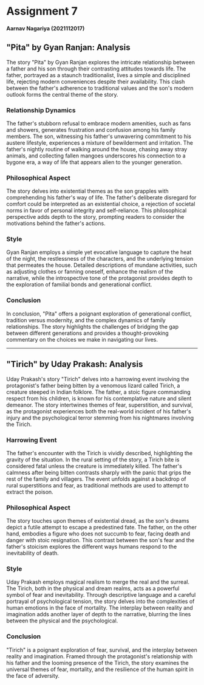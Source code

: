 # Assignment 7 
#### Aarnav Nagariya (2021112017)

## "Pita" by Gyan Ranjan: Analysis

The story "Pita" by Gyan Ranjan explores the intricate relationship between a father and his son through their contrasting attitudes towards life. The father, portrayed as a staunch traditionalist, lives a simple and disciplined life, rejecting modern conveniences despite their availability. This clash between the father's adherence to traditional values and the son's modern outlook forms the central theme of the story.

### Relationship Dynamics

The father's stubborn refusal to embrace modern amenities, such as fans and showers, generates frustration and confusion among his family members. The son, witnessing his father's unwavering commitment to his austere lifestyle, experiences a mixture of bewilderment and irritation. The father's nightly routine of walking around the house, chasing away stray animals, and collecting fallen mangoes underscores his connection to a bygone era, a way of life that appears alien to the younger generation.

### Philosophical Aspect

The story delves into existential themes as the son grapples with comprehending his father's way of life. The father's deliberate disregard for comfort could be interpreted as an existential choice, a rejection of societal norms in favor of personal integrity and self-reliance. This philosophical perspective adds depth to the story, prompting readers to consider the motivations behind the father's actions.

### Style

Gyan Ranjan employs a simple yet evocative language to capture the heat of the night, the restlessness of the characters, and the underlying tension that permeates the house. Detailed descriptions of mundane activities, such as adjusting clothes or fanning oneself, enhance the realism of the narrative, while the introspective tone of the protagonist provides depth to the exploration of familial bonds and generational conflict.

### Conclusion

In conclusion, "Pita" offers a poignant exploration of generational conflict, tradition versus modernity, and the complex dynamics of family relationships. The story highlights the challenges of bridging the gap between different generations and provides a thought-provoking commentary on the choices we make in navigating our lives.

---

## "Tirich" by Uday Prakash: Analysis

Uday Prakash's story "Tirich" delves into a harrowing event involving the protagonist's father being bitten by a venomous lizard called Tirich, a creature steeped in Indian folklore. The father, a stoic figure commanding respect from his children, is known for his contemplative nature and silent demeanor. The story intertwines themes of fear, superstition, and survival, as the protagonist experiences both the real-world incident of his father's injury and the psychological terror stemming from his nightmares involving the Tirich.

### Harrowing Event

The father's encounter with the Tirich is vividly described, highlighting the gravity of the situation. In the rural setting of the story, a Tirich bite is considered fatal unless the creature is immediately killed. The father's calmness after being bitten contrasts sharply with the panic that grips the rest of the family and villagers. The event unfolds against a backdrop of rural superstitions and fear, as traditional methods are used to attempt to extract the poison.

### Philosophical Aspect

The story touches upon themes of existential dread, as the son's dreams depict a futile attempt to escape a predestined fate. The father, on the other hand, embodies a figure who does not succumb to fear, facing death and danger with stoic resignation. This contrast between the son's fear and the father's stoicism explores the different ways humans respond to the inevitability of death.

### Style

Uday Prakash employs magical realism to merge the real and the surreal. The Tirich, both in the physical and dream realms, acts as a powerful symbol of fear and inevitability. Through descriptive language and a careful portrayal of psychological tension, the story delves into the complexities of human emotions in the face of mortality. The interplay between reality and imagination adds another layer of depth to the narrative, blurring the lines between the physical and the psychological.

### Conclusion

"Tirich" is a poignant exploration of fear, survival, and the interplay between reality and imagination. Framed through the protagonist's relationship with his father and the looming presence of the Tirich, the story examines the universal themes of fear, mortality, and the resilience of the human spirit in the face of adversity.
